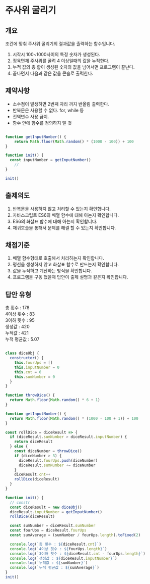 # 주사위 굴리기
## 개요
  조건에 맞춰 주사위 굴리기의 결과값을 출력하는 함수입니다.
  1. 시작시 100~1000사이의 특정 숫자가 생성된다.
  2. 정육면체 주사위를 굴려 4 이상일때의 값을 누적한다.
  3. 누적 값의 총 합이 생성된 숫자의 값을 넘어서면 프로그램이 끝난다. 
  4. 끝나면서 다음과 같은 값을 콘솔로 출력한다.

## 제약사항
  - 소수점이 발생하면 2번째 자리 까지 반올림 출력한다.
  - 반복문은 사용할 수 없다. for, while 등
  - 전역변수 사용 금지.
  - 함수 안에 함수를 정의하지 말 것


```javascript

function getInputNumber() {
	return Math.floor(Math.random() * (1000 - 100)) + 100
}

function init() {
  const inputNumber = getInputNumber()
	// 
}

init()

```

## 출제의도
1. 반복문을 사용하지 않고 처리할 수 있는지 확인합니다.
2. 자바스크립트 ES6의 배열 함수에 대해 아는지 확인합니다.
3. ES6의 화살표 함수에 대해 아는지 확인합니다.
4. 재귀호출을 통해서 문제를 해결 할 수 있는지 확인합니다.

## 채점기준
1. 배열 함수형태로 호출해서 처리하는지 확인합니다.
2. 펑션을 생성하지 않고 화살표 함수로 만드는지 확인합니다.
3. 값을 누적하고 계산하는 방식을 확인합니다.
4. 프로그램을 구동 했을때 답안이 출제 설명과 같은지 확인합니다.

## 답안 유형
  총 횟수 : 178  
  4이상 횟수 : 83  
  3이하 횟수 : 95  
  생성값 : 420  
  누적값 : 421  
  누적 평균값 : 5.07  

```javascript

class diceObj {
  constructor() {
    this.fourUps = []
    this.inputNumber = 0
    this.cnt = 0
    this.sumNumber = 0
  }
}

function throwDice() {
  return Math.floor(Math.random() * 6 + 1)
}

function getInputNumber() {
  return Math.floor(Math.random() * (1000 - 100 + 1)) + 100
}

const rollDice = diceResult => {
  if (diceResult.sumNumber > diceResult.inputNumber) {
    return diceResult
  } else {
    const diceNumber = throwDice()
    if (diceNumber > 3) {
      diceResult.fourUps.push(diceNumber)
      diceResult.sumNumber += diceNumber
    }
    diceResult.cnt++
    rollDice(diceResult)
  }
}

function init() {
  // constr
  const diceResult = new diceObj()
  diceResult.inputNumber = getInputNumber()
  rollDice(diceResult)

  const sumNumber = diceResult.sumNumber
  const fourUps = diceResult.fourUps
  const sumAverage = (sumNumber / fourUps.length).toFixed(2)

  console.log(`총 횟수 : ${diceResult.cnt}`)
  console.log(`4이상 횟수 : ${fourUps.length}`)
  console.log(`3이하 횟수 : ${diceResult.cnt - fourUps.length}`)
  console.log(`생성값 : ${diceResult.inputNumber}`)
  console.log(`누적값 : ${sumNumber}`)
  console.log(`누적 평균값 : ${sumAverage}`)
}
init()


```
